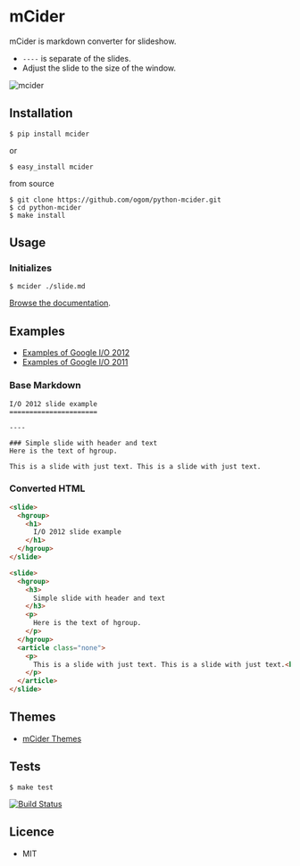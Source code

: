 mCider
======

mCider is markdown converter for slideshow.

* `----` is separate of the slides.
* Adjust the slide to the size of the window.

![mcider](http://ogom.github.com/python-mcider/assets/img/mcider.png)

## Installation

```
$ pip install mcider
```

or

```
$ easy_install mcider
```

from source

```
$ git clone https://github.com/ogom/python-mcider.git
$ cd python-mcider
$ make install
```

## Usage

### Initializes

```
$ mcider ./slide.md
```

[Browse the documentation](http://ogom.github.com/python-mcider/docs).

## Examples

* [Examples of Google I/O 2012](http://ogom.github.com/python-mcider/examples/io2012/slide.html)
* [Examples of Google I/O 2011](http://ogom.github.com/python-mcider/examples/io2011/slide.html)


### Base Markdown

```
I/O 2012 slide example
======================

----

### Simple slide with header and text
Here is the text of hgroup.

This is a slide with just text. This is a slide with just text.
```

### Converted HTML

```html
<slide>
  <hgroup>
    <h1>
      I/O 2012 slide example
    </h1>
  </hgroup>
</slide>

<slide>
  <hgroup>
    <h3>
      Simple slide with header and text
    </h3>
    <p>
      Here is the text of hgroup.
    </p>
  </hgroup>
  <article class="none">
    <p>
      This is a slide with just text. This is a slide with just text.<br />
    </p>
  </article>
</slide>
```

## Themes

* [mCider Themes](https://github.com/ogom/mcider-themes)

## Tests

```
$ make test
```

[![Build Status](https://secure.travis-ci.org/ogom/python-mcider.png?branch=master)](http://travis-ci.org/ogom/python-mcider)

## Licence

* MIT
